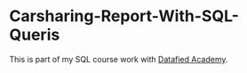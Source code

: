# Carsharing-Report-With-SQL-Queris
This is part of my SQL course work with [Datafied Academy](https://github.com/Datafyde).
